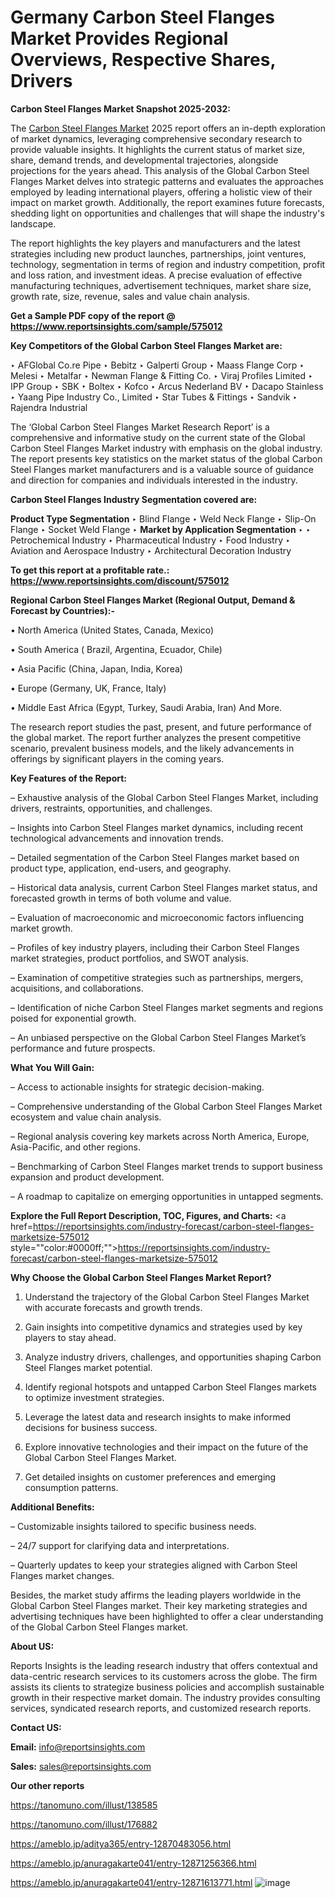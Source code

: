 # Germany Carbon Steel Flanges Market Provides Regional Overviews, Respective Shares, Drivers

<strong>Carbon Steel Flanges Market Snapshot 2025-2032:</strong>

The <a href=https://www.reportsinsights.com/sample/575012>Carbon Steel Flanges Market</a> 2025 report offers an in-depth exploration of market dynamics, leveraging comprehensive secondary research to provide valuable insights. It highlights the current status of market size, share, demand trends, and developmental trajectories, alongside projections for the years ahead. This analysis of the Global Carbon Steel Flanges Market delves into strategic patterns and evaluates the approaches employed by leading international players, offering a holistic view of their impact on market growth. Additionally, the report examines future forecasts, shedding light on opportunities and challenges that will shape the industry's landscape.

The report highlights the key players and manufacturers and the latest strategies including new product launches, partnerships, joint ventures, technology, segmentation in terms of region and industry competition, profit and loss ration, and investment ideas. A precise evaluation of effective manufacturing techniques, advertisement techniques, market share size, growth rate, size, revenue, sales and value chain analysis.

<strong>Get a Sample PDF copy of the report @ <a href=https://www.reportsinsights.com/sample/575012 style=color:#0000ff;>https://www.reportsinsights.com/sample/575012</a></strong>

<strong>Key Competitors of the Global Carbon Steel Flanges Market are:</strong>

‣ AFGlobal Co.re Pipe
‣ Bebitz
‣ Galperti Group
‣ Maass Flange Corp
‣ Melesi
‣ Metalfar
‣ Newman Flange & Fitting Co.
‣ Viraj Profiles Limited
‣ IPP Group
‣ SBK
‣ Boltex
‣ Kofco
‣ Arcus Nederland BV
‣ Dacapo Stainless
‣ Yaang Pipe Industry Co., Limited
‣ Star Tubes & Fittings
‣ Sandvik
‣ Rajendra Industrial

The ‘Global Carbon Steel Flanges Market Research Report’ is a comprehensive and informative study on the current state of the Global Carbon Steel Flanges Market industry with emphasis on the global industry. The report presents key statistics on the market status of the global Carbon Steel Flanges market manufacturers and is a valuable source of guidance and direction for companies and individuals interested in the industry.

<strong>Carbon Steel Flanges Industry Segmentation covered are:</strong>

<strong>Product Type Segmentation</strong>
‣
Blind Flange
‣ Weld Neck Flange
‣ Slip-On Flange
‣ Socket Weld Flange
‣ 
<strong>Market by Application Segmentation</strong>
‣
‣  Petrochemical Industry
‣ Pharmaceutical Industry
‣ Food Industry
‣ Aviation and Aerospace Industry
‣ Architectural Decoration Industry

<strong>To get this report at a profitable rate.: <a href=https://www.reportsinsights.com/discount/575012 style=color:#0000ff;>https://www.reportsinsights.com/discount/575012</a></strong>

<strong>Regional Carbon Steel Flanges Market (Regional Output, Demand &amp; Forecast by Countries):-</strong>

• North America (United States, Canada, Mexico)

• South America ( Brazil, Argentina, Ecuador, Chile)

• Asia Pacific (China, Japan, India, Korea)

• Europe (Germany, UK, France, Italy)

• Middle East Africa (Egypt, Turkey, Saudi Arabia, Iran) And More.

The research report studies the past, present, and future performance of the global market. The report further analyzes the present competitive scenario, prevalent business models, and the likely advancements in offerings by significant players in the coming years.

<strong>Key Features of the Report:</strong>

– Exhaustive analysis of the Global Carbon Steel Flanges Market, including drivers, restraints, opportunities, and challenges.

– Insights into Carbon Steel Flanges market dynamics, including recent technological advancements and innovation trends.

– Detailed segmentation of the Carbon Steel Flanges market based on product type, application, end-users, and geography.

– Historical data analysis, current Carbon Steel Flanges market status, and forecasted growth in terms of both volume and value.

– Evaluation of macroeconomic and microeconomic factors influencing market growth.

– Profiles of key industry players, including their Carbon Steel Flanges market strategies, product portfolios, and SWOT analysis.

– Examination of competitive strategies such as partnerships, mergers, acquisitions, and collaborations.

– Identification of niche Carbon Steel Flanges market segments and regions poised for exponential growth.

– An unbiased perspective on the Global Carbon Steel Flanges Market’s performance and future prospects.

<strong>What You Will Gain:</strong>

– Access to actionable insights for strategic decision-making.

– Comprehensive understanding of the Global Carbon Steel Flanges Market ecosystem and value chain analysis.

– Regional analysis covering key markets across North America, Europe, Asia-Pacific, and other regions.

– Benchmarking of Carbon Steel Flanges market trends to support business expansion and product development.

– A roadmap to capitalize on emerging opportunities in untapped segments.

<strong>Explore the Full Report Description, TOC, Figures, and Charts:</strong>
<a href=https://reportsinsights.com/industry-forecast/carbon-steel-flanges-marketsize-575012 style=""color:#0000ff;"">https://reportsinsights.com/industry-forecast/carbon-steel-flanges-marketsize-575012</a>

<strong>Why Choose the Global Carbon Steel Flanges Market Report?</strong>

1. Understand the trajectory of the Global Carbon Steel Flanges Market with accurate forecasts and growth trends.

2. Gain insights into competitive dynamics and strategies used by key players to stay ahead.

3. Analyze industry drivers, challenges, and opportunities shaping Carbon Steel Flanges market potential.

4. Identify regional hotspots and untapped Carbon Steel Flanges markets to optimize investment strategies.

5. Leverage the latest data and research insights to make informed decisions for business success.

6. Explore innovative technologies and their impact on the future of the Global Carbon Steel Flanges Market.

7. Get detailed insights on customer preferences and emerging consumption patterns.

<strong>Additional Benefits:</strong>

– Customizable insights tailored to specific business needs.

– 24/7 support for clarifying data and interpretations.

– Quarterly updates to keep your strategies aligned with Carbon Steel Flanges market changes.

Besides, the market study affirms the leading players worldwide in the Global Carbon Steel Flanges market. Their key marketing strategies and advertising techniques have been highlighted to offer a clear understanding of the Global Carbon Steel Flanges market.

<strong><strong>About US</strong>:</strong>

Reports Insights is the leading research industry that offers contextual and data-centric research services to its customers across the globe. The firm assists its clients to strategize business policies and accomplish sustainable growth in their respective market domain. The industry provides consulting services, syndicated research reports, and customized research reports.

<strong>Contact US:</strong>

<p class=><b>Email:</b> <a href=mailto:info@reportsinsights.com>info@reportsinsights.com</a></p>
<p class=><b>Sales:</b> <a href=mailto:sales@reportsinsights.com>sales@reportsinsights.com</a></p>

<strong>Our other reports</strong>

<a href=https://tanomuno.com/illust/138585>https://tanomuno.com/illust/138585</a>

<a href=https://tanomuno.com/illust/176882>https://tanomuno.com/illust/176882</a>

<a href=https://ameblo.jp/aditya365/entry-12870483056.html>https://ameblo.jp/aditya365/entry-12870483056.html</a>

<a href=https://ameblo.jp/anuragakarte041/entry-12871256366.html>https://ameblo.jp/anuragakarte041/entry-12871256366.html</a>

<a href=https://ameblo.jp/anuragakarte041/entry-12871613771.html>https://ameblo.jp/anuragakarte041/entry-12871613771.html</a>
![image](https://github.com/user-attachments/assets/151e3d3d-2554-4ecc-b835-0db6b12cbd06)
